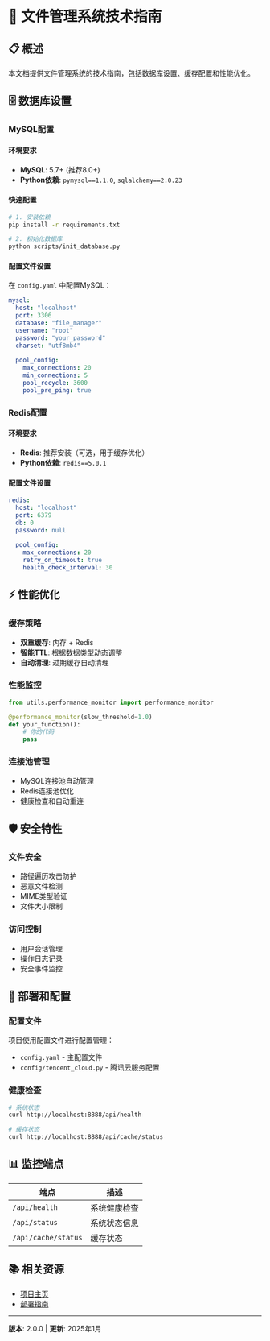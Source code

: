 # 🚀 文件管理系统技术指南

## 📋 概述

本文档提供文件管理系统的技术指南，包括数据库设置、缓存配置和性能优化。

## 🗄️ 数据库设置

### MySQL配置

#### 环境要求
- **MySQL**: 5.7+ (推荐8.0+)
- **Python依赖**: `pymysql==1.1.0`, `sqlalchemy==2.0.23`

#### 快速配置
```bash
# 1. 安装依赖
pip install -r requirements.txt

# 2. 初始化数据库
python scripts/init_database.py
```

#### 配置文件设置
在 `config.yaml` 中配置MySQL：

```yaml
mysql:
  host: "localhost"
  port: 3306
  database: "file_manager"
  username: "root"
  password: "your_password"
  charset: "utf8mb4"
  
  pool_config:
    max_connections: 20
    min_connections: 5
    pool_recycle: 3600
    pool_pre_ping: true
```

### Redis配置

#### 环境要求
- **Redis**: 推荐安装（可选，用于缓存优化）
- **Python依赖**: `redis==5.0.1`

#### 配置文件设置
```yaml
redis:
  host: "localhost"
  port: 6379
  db: 0
  password: null
  
  pool_config:
    max_connections: 20
    retry_on_timeout: true
    health_check_interval: 30
```

## ⚡ 性能优化

### 缓存策略
- **双重缓存**: 内存 + Redis
- **智能TTL**: 根据数据类型动态调整
- **自动清理**: 过期缓存自动清理

### 性能监控
```python
from utils.performance_monitor import performance_monitor

@performance_monitor(slow_threshold=1.0)
def your_function():
    # 你的代码
    pass
```

### 连接池管理
- MySQL连接池自动管理
- Redis连接池优化
- 健康检查和自动重连

## 🛡️ 安全特性

### 文件安全
- 路径遍历攻击防护
- 恶意文件检测
- MIME类型验证
- 文件大小限制

### 访问控制
- 用户会话管理
- 操作日志记录
- 安全事件监控

## 🔧 部署和配置

### 配置文件
项目使用配置文件进行配置管理：

- `config.yaml` - 主配置文件
- `config/tencent_cloud.py` - 腾讯云服务配置

### 健康检查
```bash
# 系统状态
curl http://localhost:8888/api/health

# 缓存状态
curl http://localhost:8888/api/cache/status
```

## 📊 监控端点

| 端点 | 描述 |
|------|------|
| `/api/health` | 系统健康检查 |
| `/api/status` | 系统状态信息 |
| `/api/cache/status` | 缓存状态 |

## 📚 相关资源

- [项目主页](../README.md)
- [部署指南](DEPLOYMENT.md)

---

**版本**: 2.0.0 | **更新**: 2025年1月
